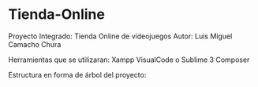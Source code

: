 # Tienda-Online
Proyecto Integrado: Tienda Online de videojuegos
Autor: Luis Miguel Camacho Chura

Herramientas que se utilizaran:
  Xampp
  VisualCode o Sublime 3
  Composer

Estructura en forma de árbol del proyecto:
  


